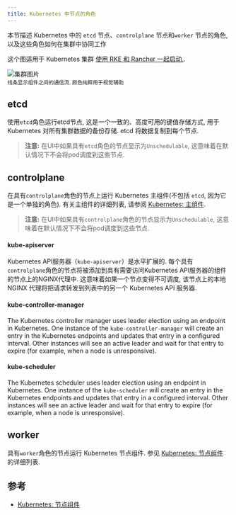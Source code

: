 ```yaml
---
title: Kubernetes 中节点的角色
---
```


本节描述 Kubernetes 中的 `etcd` 节点、`controlplane` 节点和`worker` 节点的角色, 以及这些角色如何在集群中协同工作

这个图适用于 Kubernetes 集群 [使用 RKE 和 Rancher 一起启动.](/docs/cluster-provisioning/rke-clusters/).

![集群图片](/img/rancher/clusterdiagram.svg)<br/>
<sup>线条显示组件之间的通信流. 颜色纯粹用于视觉辅助</sup>

## etcd

使用`etcd`角色运行etcd节点, 这是一个一致的、高度可用的键值存储方式, 用于 Kubernetes 对所有集群数据的备份存储. etcd 将数据复制到每个节点.

> **注意:** 在UI中如果具有`etcd`角色的节点显示为`Unschedulable`, 这意味着在默认情况下不会将pod调度到这些节点.

## controlplane

在具有`controlplane`角色的节点上运行 Kubernetes 主组件(不包括 `etcd`, 因为它是一个单独的角色). 有关主组件的详细列表, 请参阅 [Kubernetes: 主组件](https://kubernetes.io/docs/concepts/overview/components/#master-components).

> **注意:** 在UI中如果具有`controlplane`角色的节点显示为`Unschedulable`, 这意味着在默认情况下不会将pod调度到这些节点.

#### kube-apiserver

Kubernetes API服务器（`kube-apiserver`）是水平扩展的. 每个具有`controlplane`角色的节点将被添加到具有需要访问Kubernetes API服务器的组件的节点上的NGINX代理中. 这意味着如果一个节点变得不可调度, 该节点上的本地 NGINX 代理将把请求转发到列表中的另一个 Kubernetes API 服务器.

#### kube-controller-manager

The Kubernetes controller manager uses leader election using an endpoint in Kubernetes. One instance of the `kube-controller-manager` will create an entry in the Kubernetes endpoints and updates that entry in a configured interval. Other instances will see an active leader and wait for that entry to expire (for example, when a node is unresponsive).

#### kube-scheduler

The Kubernetes scheduler uses leader election using an endpoint in Kubernetes. One instance of the `kube-scheduler` will create an entry in the Kubernetes endpoints and updates that entry in a configured interval. Other instances will see an active leader and wait for that entry to expire (for example, when a node is unresponsive).

## worker

具有`worker`角色的节点运行 Kubernetes 节点组件. 参见 [Kubernetes: 节点组件](https://kubernetes.io/docs/concepts/overview/components/#node-components) 的详细列表.

## 参考

- [Kubernetes: 节点组件](https://kubernetes.io/docs/concepts/overview/components/#node-components)
